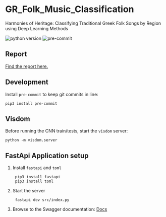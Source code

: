 # GR_Folk_Music_Classification

Harmonies of Heritage: Classifying Traditional Greek Folk Songs by Region using Deep Learning Methods

<!-- https://badgen.net/badge/:subject/:status/:color?icon=github -->
![python version](https://badgen.net/badge/python/3.11/blue)
![pre-commit](https://badgen.net/badge/pre-commit/3.6.0/green)

## Report

[Find the report here.](Report.pdf)

## Development

Install `pre-commit` to keep git commits in line:

    pip3 install pre-commit

## Visdom

Before running the CNN train/tests, start the `visdom` server:

    python -m visdom.server

## FastApi Application setup

1. Install `fastapi` and `toml`

        pip3 install fastapi
        pip3 install toml

2. Start the server

        fastapi dev src/index.py

3. Browse to the Swagger documentation:
    [Docs](http://127.0.0.1:8000/docs "Swagger Docs")
